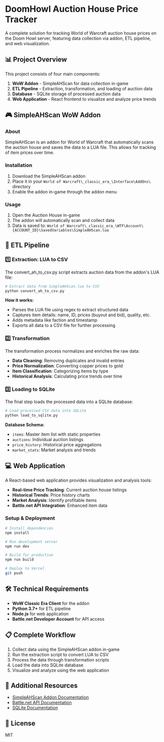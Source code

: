 # DoomHowl Auction House Price Tracker

A complete solution for tracking World of Warcraft auction house prices on the Doom Howl server, featuring data collection via addon, ETL pipeline, and web visualization.

## 📊 Project Overview

This project consists of four main components:

1. **WoW Addon** - SimpleAHScan for data collection in-game
2. **ETL Pipeline** - Extraction, transformation, and loading of auction data
3. **Database** - SQLite storage of processed auction data
4. **Web Application** - React frontend to visualize and analyze price trends

## 🎮 SimpleAHScan WoW Addon

### About
SimpleAHScan is an addon for World of Warcraft that automatically scans the auction house and saves the data to a LUA file. This allows for tracking of item prices over time.

### Installation
1. Download the SimpleAHScan addon
2. Place it in your `World of Warcraft\_classic_era_\Interface\AddOns\` directory
3. Enable the addon in-game through the addon menu

### Usage
1. Open the Auction House in-game
2. The addon will automatically scan and collect data
3. Data is saved to: `World of Warcraft\_classic_era_\WTF\Account\{ACCOUNT_ID}\SavedVariables\SimpleAHScan.lua`

## 🔄 ETL Pipeline

### 1️⃣ Extraction: LUA to CSV

The convert_ah_to_csv.py script extracts auction data from the addon's LUA file:

```python
# Extract data from SimpleAHScan.lua to CSV
python convert_ah_to_csv.py
```

**How it works:**
- Parses the LUA file using regex to extract structured data
- Captures item details: name, ID, prices (buyout and bid), quality, etc.
- Adds metadata like faction and timestamp
- Exports all data to a CSV file for further processing

### 2️⃣ Transformation

The transformation process normalizes and enriches the raw data:

- **Data Cleaning**: Removing duplicates and invalid entries
- **Price Normalization**: Converting copper prices to gold
- **Item Classification**: Categorizing items by type
- **Historical Analysis**: Calculating price trends over time

### 3️⃣ Loading to SQLite

The final step loads the processed data into a SQLite database:

```python
# Load processed CSV data into SQLite
python load_to_sqlite.py
```

**Database Schema:**
- `items`: Master item list with static properties
- `auctions`: Individual auction listings
- `price_history`: Historical price aggregations
- `market_stats`: Market analysis and trends

## 💻 Web Application

A React-based web application provides visualization and analysis tools:

- **Real-time Price Tracking**: Current auction house listings
- **Historical Trends**: Price history charts
- **Market Analysis**: Identify profitable items
- **Battle.net API Integration**: Enhanced item data

### Setup & Deployment

```bash
# Install dependencies
npm install

# Run development server
npm run dev

# Build for production
npm run build

# Deploy to Vercel
git push
```

## 🛠️ Technical Requirements

- **WoW Classic Era Client** for the addon
- **Python 3.7+** for ETL pipeline
- **Node.js** for web application
- **Battle.net Developer Account** for API access

## 📋 Complete Workflow

1. Collect data using the SimpleAHScan addon in-game
2. Run the extraction script to convert LUA to CSV
3. Process the data through transformation scripts
4. Load the data into SQLite database
5. Visualize and analyze using the web application

## 🔗 Additional Resources

- [SimpleAHScan Addon Documentation](https://example.com)
- [Battle.net API Documentation](https://develop.battle.net/documentation)
- [SQLite Documentation](https://www.sqlite.org/docs.html)

## 📄 License

MIT